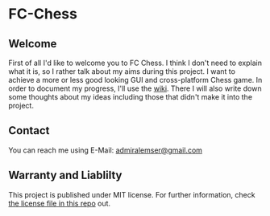 # FC-Chess
## Welcome
First of all I'd like to welcome you to FC Chess. I think I don't need to explain what it is, so I rather talk about my aims during this project. I want to achieve a more or less good looking GUI and cross-platform Chess game. In order to document my progress, I'll use the [wiki](https://github.com/AdmiralEmser/FC-Chess/wiki/Introduction-%5BHome%5D). There I will also write down some thoughts about my ideas including those that didn't make it into the project.

## Contact
You can reach me using E-Mail: admiralemser@gmail.com

## Warranty and Liablilty
This project is published under MIT license. For further information, check [the license file in this repo](https://github.com/AdmiralEmser/FC-Chess/blob/main/LICENSE) out.